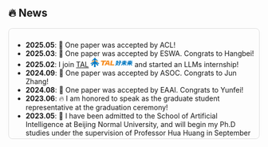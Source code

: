 ## 🔥 News

<div class="news-box" markdown="1" style="max-height:200px; overflow-y:auto; padding-right:8px; border:1px solid #ddd; border-radius:8px; padding:10px; scrollbar-width:thin; scrollbar-color:#aaa #f1f1f1;">

- **2025.05**: 🎉 One paper was accepted by ACL!
- **2025.03**: 🎉 One paper was accepted by ESWA. Congrats to Hangbei!
- **2025.02**: I join [TAL](https://www.100tal.com/) <img src="./images/tal.png" style="width: 6em;"> and started an LLMs internship!
- **2024.09**: 🎉 One paper was accepted by ASOC. Congrats to Jun Zhang!
- **2024.08**: 🎉 One paper was accepted by EAAI. Congrats to Yunfei!
- **2023.06**: 🔥 I am honored to speak as the graduate student representative at the graduation ceremony!
- **2023.05**: 🎉 I have been admitted to the School of Artificial Intelligence at Beijing Normal University, and will begin my Ph.D studies under the supervision of Professor Hua Huang in September 2023.

</div>
